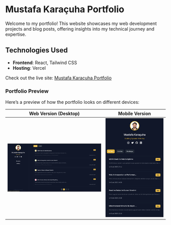 # Mustafa Karaçuha Portfolio

Welcome to my portfolio! This website showcases my web development projects and blog posts, offering insights into my technical journey and expertise.

## Technologies Used
- **Frontend**: React, Tailwind CSS
- **Hosting**: Vercel

Check out the live site: [Mustafa Karaçuha Portfolio](https://mustafa-karacuha.vercel.app/)

### Portfolio Preview

Here’s a preview of how the portfolio looks on different devices:

| Web Version (Desktop) | Mobile Version |
|-----------------------|----------------|
| ![Web Version](https://github.com/mustafakaracuha/mustafa-karacuha-portfolio/blob/main/src/assets/screenshots/1.png) | ![Mobile Version](https://github.com/mustafakaracuha/mustafa-karacuha-portfolio/blob/main/src/assets/screenshots/2.png) |
